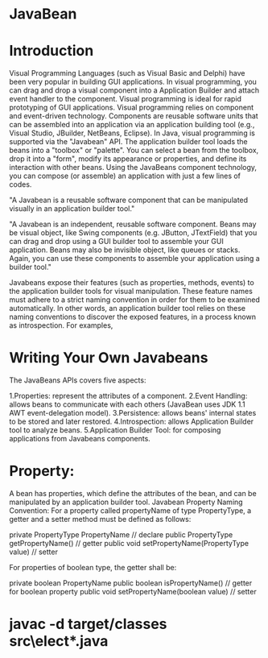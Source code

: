 # JavaBean
# Introduction
Visual Programming Languages (such as Visual Basic and Delphi) have been very popular in building GUI applications. In visual programming, you can drag and drop a visual component into a Application Builder and attach event handler to the component. Visual programming is ideal for rapid prototyping of GUI applications. Visual programming relies on component and event-driven technology. Components are reusable software units that can be assembled into an application via an application building tool (e.g., Visual Studio, JBuilder, NetBeans, Eclipse).
In Java, visual programming is supported via the "Javabean" API. The application builder tool loads the beans into a "toolbox" or "palette". You can select a bean from the toolbox, drop it into a "form", modify its appearance or properties, and define its interaction with other beans. Using the JavaBeans component technology, you can compose (or assemble) an application with just a few lines of codes.

"A Javabean is a reusable software component that can be manipulated visually in an application builder tool."

"A Javabean is an independent, reusable software component. Beans may be visual object, like Swing components (e.g. JButton, JTextField) that you can drag and drop using a GUI builder tool to assemble your GUI application. Beans may also be invisible object, like queues or stacks. Again, you can use these components to assemble your application using a builder tool."

Javabeans expose their features (such as properties, methods, events) to the application builder tools for visual manipulation. These feature names must adhere to a strict naming convention in order for them to be examined automatically. In other words, an application builder tool relies on these naming conventions to discover the exposed features, in a process known as introspection. For examples,

# Writing Your Own Javabeans
The JavaBeans APIs covers five aspects:

1.Properties: represent the attributes of a component.
2.Event Handling: allows beans to communicate with each others (JavaBean uses JDK 1.1 AWT event-delegation model).
3.Persistence: allows beans' internal states to be stored and later restored.
4.Introspection: allows Application Builder tool to analyze beans.
5.Application Builder Tool: for composing applications from Javabeans components.
# Property:
A bean has properties, which define the attributes of the bean, and can be manipulated by an application builder tool.
Javabean Property Naming Convention: For a property called propertyName of type PropertyType, a getter and a setter method must be defined as follows:

private PropertyType PropertyName               // declare
public PropertyType getPropertyName()           // getter
public void setPropertyName(PropertyType value) // setter

For properties of boolean type, the getter shall be:

private boolean PropertyName
public boolean isPropertyName()                 // getter for boolean property
public void setPropertyName(boolean value)      // setter

# javac -d target/classes src\elect\*.java
